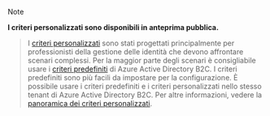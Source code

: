 > [!NOTE]
> **I criteri personalizzati sono disponibili in anteprima pubblica.**

> I [criteri personalizzati](..\articles\active-directory-b2c\active-directory-b2c-overview-custom.md#custom-policies) sono stati progettati principalmente per professionisti della gestione delle identità che devono affrontare scenari complessi. Per la maggior parte degli scenari è consigliabile usare i [criteri predefiniti](..\articles\active-directory-b2c\active-directory-b2c-reference-policies.md) di Azure Active Directory B2C. I criteri predefiniti sono più facili da impostare per la configurazione. È possibile usare i criteri predefiniti e i criteri personalizzati nello stesso tenant di Azure Active Directory B2C. Per altre informazioni, vedere la [panoramica dei criteri personalizzati](..\articles\active-directory-b2c\active-directory-b2c-overview-custom.md).

